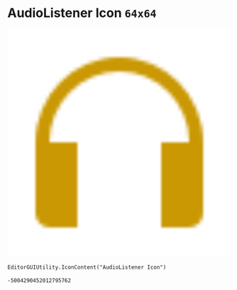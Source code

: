 # AudioListener Icon `64x64`
<img src="/img/AudioListener%20Icon.png" width=512 height=512>

``` CSharp
EditorGUIUtility.IconContent("AudioListener Icon")
```
```
-5004290452012795762
```
